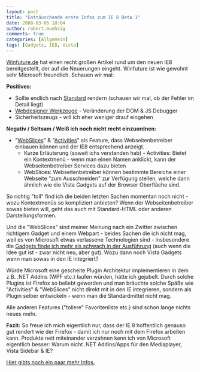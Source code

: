 ```yaml
---
layout: post
title: "Enttäuschende erste Infos zum IE 8 Beta 1"
date: 2008-03-05 18:04
author: robert.muehsig
comments: true
categories: [Allgemein]
tags: [Gadgets, IE8, Vista]
---
```

<a href="http://www.winfuture.de/magazin/Internet-Explorer-8-Beta-1---Die-Neuerungen-im-berblick-37927-1.html">Winfuture.de</a> hat einen recht großen Artikel rund um den neuen IE8 bereitgestellt, der auf die Neuerungen eingeht. Winfuture ist wie gewohnt sehr Microsoft freundlich. Schauen wir mal:

<strong>Positives:</strong>
<ul>
	<li>Sollte endlich nach <a href="http://www.microsoft.com/windows/products/winfamily/ie/ie8/readiness/DevelopersNew.htm#css">Standard</a> rendern (schauen wir mal, ob der Fehler im Detail liegt)</li>
	<li><a href="http://www.microsoft.com/windows/products/winfamily/ie/ie8/readiness/DevelopersNew.htm#tools">Webdesigner Werkzeuge</a> - Veränderung der DOM &amp; JS Debugger</li>
	<li>Sicherheitszeugs - will ich eher weniger drauf eingehen</li>
</ul>
<strong>Negativ / Seltsam / Weiß ich noch nicht recht einzuordnen:</strong>
<ul>
	<li>"<a href="http://www.microsoft.com/windows/products/winfamily/ie/ie8/readiness/DevelopersNew.htm#webslices">WebSlices</a>" &amp; "<a href="http://www.microsoft.com/windows/products/winfamily/ie/ie8/readiness/DevelopersNew.htm#activities">Activities</a>" als Feature, dass Webseitenbetreiber einbauen können und der IE8 entsprechend anzeigt.
<ul>
	<li>Kurze Erläuterung (soweit ichs verstanden hab) - Activities: Bietet ein Kontextmenü - wenn man einen Namen anklickt, kann der Webseitenbetreiber Services dazu bieten</li>
	<li>WebSlices: Webseitenbetreiber können bestimmte Bereiche einer Webseite "zum Ausschneiden" zur Verfügung stellen, welche dann ähnlich wie die Vista Gadgets auf der Browser Oberfläche sind.</li>
</ul>
</li>
</ul>
So richtig "toll" find ich die beiden letzten Sachen momentan noch nicht - wozu Kontextmenüs so kompliziert anbieten? Wenn der Webseitenbetreiber sowas bieten will, geht das auch mit Standard-HTML oder anderen Darstellungsformen.

Und die "WebSlices" sind meiner Meinung nach ein Zwitter zwischen richtigem Gadget und einem Webpart - beides Sachen die ich nicht mag, weil es von Microsoft etwas verlassene Technologien sind - insbesondere die <a href="http://code-inside.de/blog/2007/12/10/windows-vista-gadgets-und-einige-sicherheitsbedenken/">Gadgets finde ich mehr als schwach in der Ausführung</a> (auch wenn die Idee gut ist - zwar nicht neu, aber gut). Wozu dann noch Vista Gadgets wenn man sowas in den IE integriert?

Würde Microsoft eine gescheite Plugin Architektur implementieren in dem z.B. .NET Addins (WPF etc.) laufen würden, hätte ich gejubelt. Durch solche Plugins ist Firefox so beliebt geworden und man bräuchte solche Späße wie "Activities" &amp; "WebSlices" nicht direkt mit in den IE integrieren, sondern als Plugin selber entwickeln - wenn man die Standardmittel nicht mag.

Alle anderen Features ("tollere" Favoritenliste etc.) sind schon lange nichts neues mehr.

<strong>Fazit:</strong> So freue ich mich eigentlich nur, dass der IE 8 hoffentlich genauso gut rendert wie der Firefox - damit ich nur noch mit dem Firefox arbeiten kann. Produkte nett miteinander verzahnen kenn ich von Microsoft eigentlich besser: Warum nicht .NET Addins/Apps für den Mediaplayer, Vista Sidebar &amp; IE?

<a href="http://www.microsoft.com/windows/products/winfamily/ie/ie8/readiness/default.htm">Hier gibts noch ein paar mehr Infos.</a>
